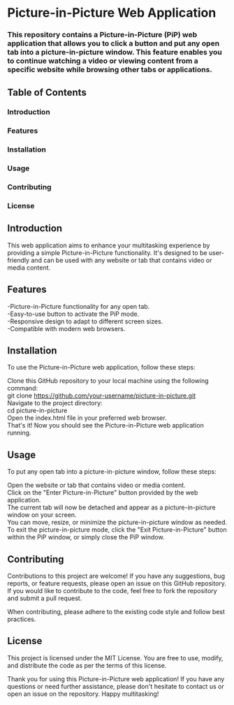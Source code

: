 # Picture-in-Picture Web Application
### This repository contains a Picture-in-Picture (PiP) web application that allows you to click a button and put any open tab into a picture-in-picture window. This feature enables you to continue watching a video or viewing content from a specific website while browsing other tabs or applications.

## Table of Contents
### Introduction
### Features
### Installation
### Usage
### Contributing
### License

## Introduction
This web application aims to enhance your multitasking experience by providing a simple Picture-in-Picture functionality. It's designed to be user-friendly and can be used with any website or tab that contains video or media content.

## Features
-Picture-in-Picture functionality for any open tab. <br>
-Easy-to-use button to activate the PiP mode.<br>
-Responsive design to adapt to different screen sizes.<br>
-Compatible with modern web browsers.<br>

## Installation
To use the Picture-in-Picture web application, follow these steps: <br>

Clone this GitHub repository to your local machine using the following command: <br>
git clone https://github.com/your-username/picture-in-picture.git <br>
Navigate to the project directory: <br>
cd picture-in-picture <br>
Open the index.html file in your preferred web browser.<br>
That's it! Now you should see the Picture-in-Picture web application running.<br>

## Usage
To put any open tab into a picture-in-picture window, follow these steps:

Open the website or tab that contains video or media content. <br>
Click on the "Enter Picture-in-Picture" button provided by the web application. <br>
The current tab will now be detached and appear as a picture-in-picture window on your screen.<br>
You can move, resize, or minimize the picture-in-picture window as needed.<br>
To exit the picture-in-picture mode, click the "Exit Picture-in-Picture" button within the PiP window, or simply close the PiP window.<br>

## Contributing
Contributions to this project are welcome! If you have any suggestions, bug reports, or feature requests, please open an issue on this GitHub repository. If you would like to contribute to the code, feel free to fork the repository and submit a pull request.

When contributing, please adhere to the existing code style and follow best practices.

## License
This project is licensed under the MIT License. You are free to use, modify, and distribute the code as per the terms of this license.

Thank you for using this Picture-in-Picture web application! If you have any questions or need further assistance, please don't hesitate to contact us or open an issue on the repository. Happy multitasking!
